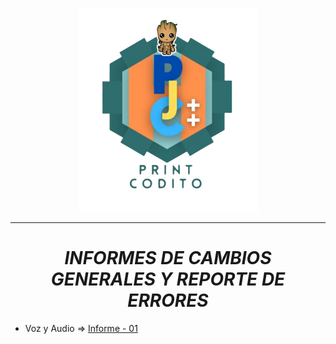  <p align="center">
   <img src="img/logo-print-codito.png">
</p>

----------------------------------------------------------------

_**<p><h1 align="center">INFORMES DE CAMBIOS GENERALES Y REPORTE DE ERRORES</h1></p>**_


- Voz y Audio => [Informe - 01](https://github.com/WSirrisW/Informes-Print-Codito/blob/main/informe01.md)



